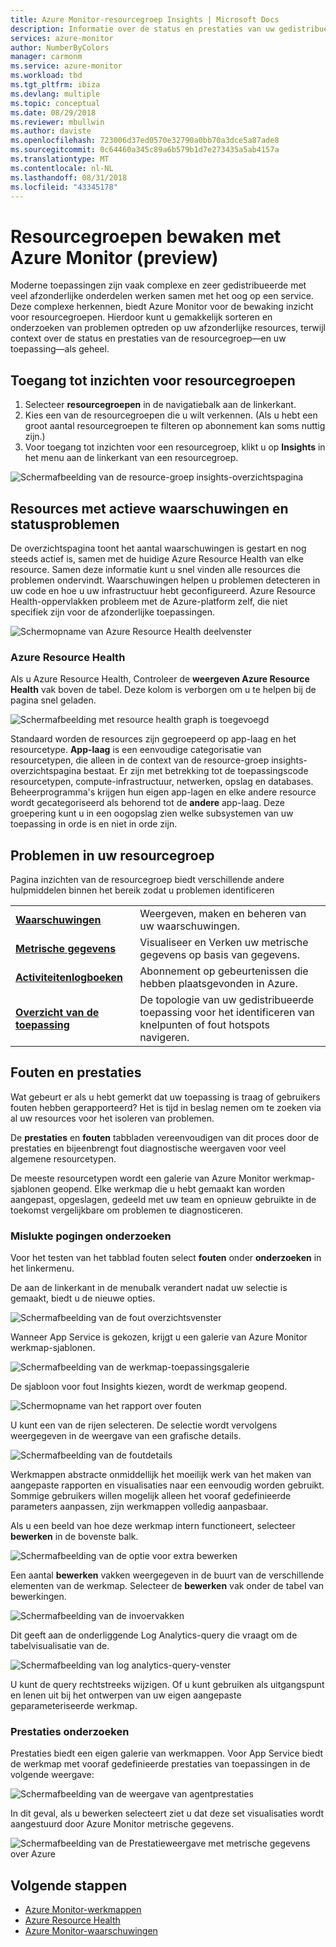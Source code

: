 ```yaml
---
title: Azure Monitor-resourcegroep Insights | Microsoft Docs
description: Informatie over de status en prestaties van uw gedistribueerde toepassingen en services op het niveau van de resourcegroep met Azure Monitor
services: azure-monitor
author: NumberByColors
manager: carmonm
ms.service: azure-monitor
ms.workload: tbd
ms.tgt_pltfrm: ibiza
ms.devlang: multiple
ms.topic: conceptual
ms.date: 08/29/2018
ms.reviewer: mbullwin
ms.author: daviste
ms.openlocfilehash: 723006d37ed0570e32790a0bb70a3dce5a87ade8
ms.sourcegitcommit: 0c64460a345c89a6b579b1d7e273435a5ab4157a
ms.translationtype: MT
ms.contentlocale: nl-NL
ms.lasthandoff: 08/31/2018
ms.locfileid: "43345178"
---
```

# <a name="monitor-resource-groups-with-azure-monitor-preview"></a>Resourcegroepen bewaken met Azure Monitor (preview)

Moderne toepassingen zijn vaak complexe en zeer gedistribueerde met veel afzonderlijke onderdelen werken samen met het oog op een service. Deze complexe herkennen, biedt Azure Monitor voor de bewaking inzicht voor resourcegroepen. Hierdoor kunt u gemakkelijk sorteren en onderzoeken van problemen optreden op uw afzonderlijke resources, terwijl context over de status en prestaties van de resourcegroep&mdash;en uw toepassing&mdash;als geheel.

## <a name="access-insights-for-resource-groups"></a>Toegang tot inzichten voor resourcegroepen

1. Selecteer **resourcegroepen** in de navigatiebalk aan de linkerkant.
2. Kies een van de resourcegroepen die u wilt verkennen. (Als u hebt een groot aantal resourcegroepen te filteren op abonnement kan soms nuttig zijn.)
3. Voor toegang tot inzichten voor een resourcegroep, klikt u op **Insights** in het menu aan de linkerkant van een resourcegroep.

![Schermafbeelding van de resource-groep insights-overzichtspagina](.\media\resource-group-insights\0001-overview.png)

## <a name="resources-with-active-alerts-and-health-issues"></a>Resources met actieve waarschuwingen en statusproblemen

De overzichtspagina toont het aantal waarschuwingen is gestart en nog steeds actief is, samen met de huidige Azure Resource Health van elke resource. Samen deze informatie kunt u snel vinden alle resources die problemen ondervindt. Waarschuwingen helpen u problemen detecteren in uw code en hoe u uw infrastructuur hebt geconfigureerd. Azure Resource Health-oppervlakken probleem met de Azure-platform zelf, die niet specifiek zijn voor de afzonderlijke toepassingen.

![Schermopname van Azure Resource Health deelvenster](.\media\resource-group-insights\0002-overview.png)

### <a name="azure-resource-health"></a>Azure Resource Health

Als u Azure Resource Health, Controleer de **weergeven Azure Resource Health** vak boven de tabel. Deze kolom is verborgen om u te helpen bij de pagina snel geladen.

![Schermafbeelding met resource health graph is toegevoegd](.\media\resource-group-insights\0003-overview.png)

Standaard worden de resources zijn gegroepeerd op app-laag en het resourcetype. **App-laag** is een eenvoudige categorisatie van resourcetypen, die alleen in de context van de resource-groep insights-overzichtspagina bestaat. Er zijn met betrekking tot de toepassingscode resourcetypen, compute-infrastructuur, netwerken, opslag en databases. Beheerprogramma's krijgen hun eigen app-lagen en elke andere resource wordt gecategoriseerd als behorend tot de **andere** app-laag. Deze groepering kunt u in een oogopslag zien welke subsystemen van uw toepassing in orde is en niet in orde zijn.

## <a name="diagnose-issues-in-your-resource-group"></a>Problemen in uw resourcegroep

Pagina inzichten van de resourcegroep biedt verschillende andere hulpmiddelen binnen het bereik zodat u problemen identificeren

   |         |          |
   | ---------------- |:-----|
   | [**Waarschuwingen**](https://docs.microsoft.com/azure/monitoring-and-diagnostics/monitoring-overview-unified-alerts)      |  Weergeven, maken en beheren van uw waarschuwingen. |
   | [**Metrische gegevens**](https://docs.microsoft.com/azure/monitoring-and-diagnostics/monitoring-overview-metrics) | Visualiseer en Verken uw metrische gegevens op basis van gegevens.    |
   | [**Activiteitenlogboeken**](https://docs.microsoft.com/azure/monitoring-and-diagnostics/monitoring-overview-activity-logs) | Abonnement op gebeurtenissen die hebben plaatsgevonden in Azure.  |
   | [**Overzicht van de toepassing**](https://docs.microsoft.com/azure/application-insights/app-insights-app-map) | De topologie van uw gedistribueerde toepassing voor het identificeren van knelpunten of fout hotspots navigeren. |

## <a name="failures-and-performance"></a>Fouten en prestaties

Wat gebeurt er als u hebt gemerkt dat uw toepassing is traag of gebruikers fouten hebben gerapporteerd? Het is tijd in beslag nemen om te zoeken via al uw resources voor het isoleren van problemen.

De **prestaties** en **fouten** tabbladen vereenvoudigen van dit proces door de prestaties en bijeenbrengt fout diagnostische weergaven voor veel algemene resourcetypen.

De meeste resourcetypen wordt een galerie van Azure Monitor werkmap-sjablonen geopend. Elke werkmap die u hebt gemaakt kan worden aangepast, opgeslagen, gedeeld met uw team en opnieuw gebruikte in de toekomst vergelijkbare om problemen te diagnosticeren.

### <a name="investigate-failures"></a>Mislukte pogingen onderzoeken

Voor het testen van het tabblad fouten select **fouten** onder **onderzoeken** in het linkermenu.

De aan de linkerkant in de menubalk verandert nadat uw selectie is gemaakt, biedt u de nieuwe opties.

![Schermafbeelding van de fout overzichtsvenster](.\media\resource-group-insights\00004-failures.png)

Wanneer App Service is gekozen, krijgt u een galerie van Azure Monitor werkmap-sjablonen.

![Schermafbeelding van de werkmap-toepassingsgalerie](.\media\resource-group-insights\0005-failure-insights-workbook.png)

De sjabloon voor fout Insights kiezen, wordt de werkmap geopend.

![Schermopname van het rapport over fouten](.\media\resource-group-insights\0006-failure-visual.png)

U kunt een van de rijen selecteren. De selectie wordt vervolgens weergegeven in de weergave van een grafische details.

![Schermafbeelding van de foutdetails](.\media\resource-group-insights\0007-failure-details.png)

Werkmappen abstracte onmiddellijk het moeilijk werk van het maken van aangepaste rapporten en visualisaties naar een eenvoudig worden gebruikt. Sommige gebruikers willen mogelijk alleen het vooraf gedefinieerde parameters aanpassen, zijn werkmappen volledig aanpasbaar.

Als u een beeld van hoe deze werkmap intern functioneert, selecteer **bewerken** in de bovenste balk.

![Schermafbeelding van de optie voor extra bewerken](.\media\resource-group-insights\0008-failure-edit.png)

Een aantal **bewerken** vakken weergegeven in de buurt van de verschillende elementen van de werkmap. Selecteer de **bewerken** vak onder de tabel van bewerkingen.

![Schermafbeelding van de invoervakken](.\media\resource-group-insights\0009-failure-edit-graph.png)

Dit geeft aan de onderliggende Log Analytics-query die vraagt om de tabelvisualisatie van de.

 ![Schermafbeelding van log analytics-query-venster](.\media\resource-group-insights\0010-failure-edit-query.png)

U kunt de query rechtstreeks wijzigen. Of u kunt gebruiken als uitgangspunt en lenen uit bij het ontwerpen van uw eigen aangepaste geparameteriseerde werkmap.

### <a name="investigate-performance"></a>Prestaties onderzoeken

Prestaties biedt een eigen galerie van werkmappen. Voor App Service biedt de werkmap met vooraf gedefinieerde prestaties van toepassingen in de volgende weergave:

 ![Schermafbeelding van de weergave van agentprestaties](.\media\resource-group-insights\0011-performance.png)

In dit geval, als u bewerken selecteert ziet u dat deze set visualisaties wordt aangestuurd door Azure Monitor metrische gegevens.

 ![Schermafbeelding van de Prestatieweergave met metrische gegevens over Azure](.\media\resource-group-insights\0012-performance-metrics.png)

## <a name="next-steps"></a>Volgende stappen

- [Azure Monitor-werkmappen](https://docs.microsoft.com/azure/application-insights/app-insights-usage-workbooks)
- [Azure Resource Health](https://docs.microsoft.com/azure/service-health/resource-health-overview)
- [Azure Monitor-waarschuwingen](https://docs.microsoft.com/azure/monitoring-and-diagnostics/monitoring-overview-unified-alerts)
